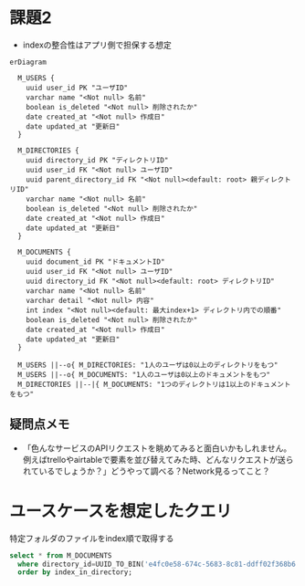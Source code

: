 # 課題2

- indexの整合性はアプリ側で担保する想定

```mermaid
erDiagram

  M_USERS {
    uuid user_id PK "ユーザID"
    varchar name "<Not null> 名前"
    boolean is_deleted "<Not null> 削除されたか"
    date created_at "<Not null> 作成日"
    date updated_at "更新日"
  }

  M_DIRECTORIES {
    uuid directory_id PK "ディレクトリID"
    uuid user_id FK "<Not null> ユーザID"
    uuid parent_directory_id FK "<Not null><default: root> 親ディレクトリID"
    varchar name "<Not null> 名前"
    boolean is_deleted "<Not null> 削除されたか"
    date created_at "<Not null> 作成日"
    date updated_at "更新日"
  }

  M_DOCUMENTS {
    uuid document_id PK "ドキュメントID"
    uuid user_id FK "<Not null> ユーザID"
    uuid directory_id FK "<Not null><default: root> ディレクトリID"
    varchar name "<Not null> 名前"
    varchar detail "<Not null> 内容"
    int index "<Not null><default: 最大index+1> ディレクトリ内での順番"
    boolean is_deleted "<Not null> 削除されたか"
    date created_at "<Not null> 作成日"
    date updated_at "更新日"
  }

  M_USERS ||--o{ M_DIRECTORIES: "1人のユーザは0以上のディレクトリをもつ"
  M_USERS ||--o{ M_DOCUMENTS: "1人のユーザは0以上のドキュメントをもつ"
  M_DIRECTORIES ||--|{ M_DOCUMENTS: "1つのディレクトリは1以上のドキュメントをもつ"
```

## 疑問点メモ

- 「色んなサービスのAPIリクエストを眺めてみると面白いかもしれません。例えばtrelloやairtableで要素を並び替えてみた時、どんなリクエストが送られているでしょうか？」どうやって調べる？Network見るってこと？

# ユースケースを想定したクエリ

特定フォルダのファイルをindex順で取得する

```sql
select * from M_DOCUMENTS 
  where directory_id=UUID_TO_BIN('e4fc0e58-674c-5683-8c81-ddff02f368b6', 1)
  order by index_in_directory;
```